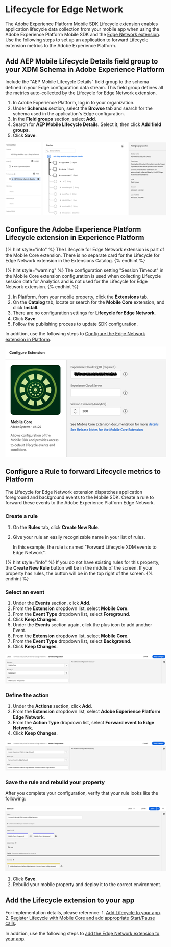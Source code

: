 # Lifecycle for Edge Network

The Adobe Experience Platform Mobile SDK Lifecycle extension enables application lifecycle data collection from your mobile app when using the Adobe Experience Platform Mobile SDK and the [Edge Network extension](../experience-platform-extension/). Use the following steps to set up an application to forward Lifecycle extension metrics to the Adobe Experience Platform.

## Add AEP Mobile Lifecycle Details field group to your XDM Schema in Adobe Experience Platform

Include the "AEP Mobile Lifecycle Details" field group to the schema defined in your Edge configuration data stream. This field group defines all the metrics auto-collected by the Lifecycle for Edge Network extension.

1. In Adobe Experience Platform, log in to your organization.
2. Under **Schemas** section, select the **Browse** tab and search for the schema used in the application's Edge configuration.
3. In the **Field groups** section, select **Add**.
4. Search for **AEP Mobile Lifecycle Details**. Select it, then click **Add field groups**.
5. Click **Save**.

![](../../.gitbook/assets/xdm-schema-add-mobile-lifecycle-details.png)

## Configure the Adobe Experience Platform Lifecycle extension in Experience Platform

{% hint style="info" %}
The Lifecycle for Edge Network extension is part of the Mobile Core extension. There is no separate card for the Lifecycle for Edge Network extension in the Extensions Catalog.
{% endhint %}

{% hint style="warning" %}
The configuration setting "Session Timeout" in the Mobile Core extension configuration is used when collecting Lifecycle session data for Analytics and is not used for the Lifecycle for Edge Network extension.
{% endhint %}

1. In Platform, from your mobile property, click the **Extensions** tab.
2. On the **Catalog** tab, locate or search for the **Mobile Core** extension, and click **Install**.
3. There are no configuration settings for **Lifecycle for Edge Network**.
4. Click **Save**.
5. Follow the publishing process to update SDK configuration.

In addition, use the following steps to [Configure the Edge Network extension in Platform](https://aep-sdks.gitbook.io/docs/foundation-extensions/experience-platform-extension#configure-the-edge-network-extension-in-platform).

![Mobile Core extension configuration](../../.gitbook/assets/mobile-core-launch-configuration.png)

## Configure a Rule to forward Lifecycle metrics to Platform

The Lifecycle for Edge Network extension dispatches application foreground and background events to the Mobile SDK. Create a rule to forward these events to the Adobe Experience Platform Edge Network.

### Create a rule

1. On the **Rules** tab, click **Create New Rule**.
2. Give your rule an easily recognizable name in your list of rules.

   In this example, the rule is named "Forward Lifecycle XDM events to Edge Network".

{% hint style="info" %}
If you do not have existing rules for this property, the **Create New Rule** button will be in the middle of the screen. If your property has rules, the button will be in the top right of the screen.
{% endhint %}

### Select an event

1. Under the **Events** section, click **Add**.
2. From the **Extension** dropdown list, select **Mobile Core**.
3. From the **Event Type** dropdown list, select **Foreground**.
4. Click **Keep Changes**.
5. Under the **Events** section again, click the plus icon to add another Event.
6. From the **Extension** dropdown list, select **Mobile Core**.
7. From the **Event Type** dropdown list, select **Background**.
8. Click **Keep Changes**.

![](../../.gitbook/assets/setevent-foreground-background.png)

### Define the action

1. Under the **Actions** section, click **Add**.
2. From the **Extension** dropdown list, select **Adobe Experience Platform Edge Network**.
3. From the **Action Type** dropdown list, select **Forward event to Edge Network**.
4. Click **Keep Changes**.

![](../../.gitbook/assets/setaction-forward-to-edge-network.png)

### Save the rule and rebuild your property

After you complete your configuration, verify that your rule looks like the following:

![](../../.gitbook/assets/rulecomplete-forward-lifecycle-to-edge-network.png)

1. Click **Save**.
2. Rebuild your mobile property and deploy it to the correct environment.

## Add the Lifecycle extension to your app

For implementation details, please reference: 1. [Add Lifecycle to your app](https://aep-sdks.gitbook.io/docs/foundation-extensions/mobile-core/lifecycle#add-lifecycle-to-your-app). 2. [Register Lifecycle with Mobile Core and add appropriate Start/Pause calls](https://aep-sdks.gitbook.io/docs/foundation-extensions/mobile-core/lifecycle#register-lifecycle-with-mobile-core-and-add-appropriate-start-pause-calls).

In addition, use the following steps to [add the Edge Network extension to your app](https://aep-sdks.gitbook.io/docs/foundation-extensions/experience-platform-extension#add-the-edge-network-extension-to-your-app).

